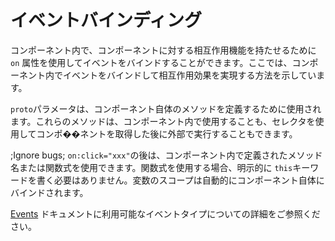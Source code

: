 <template is="exm-article">
<a href="../../publics/examples/bind-event/demo.html" preview></a>
<a href="../../publics/examples/bind-event/test-demo.html" main></a>
</template>

# イベントバインディング

コンポーネント内で、コンポーネントに対する相互作用機能を持たせるために `on` 属性を使用してイベントをバインドすることができます。ここでは、コンポーネント内でイベントをバインドして相互作用効果を実現する方法を示しています。

`proto`パラメータは、コンポーネント自体のメソッドを定義するために使用されます。これらのメソッドは、コンポーネント内で使用することも、セレクタを使用してコンポ��ネントを取得した後に外部で実行することもできます。

;Ignore bugs;
`on:click="xxx"`の後は、コンポーネント内で定義されたメソッド名または関数式を使用できます。関数式を使用する場合、明示的に `this`キーワードを書く必要はありません。変数のスコープは自動的にコンポーネント自体にバインドされます。

[Events](https://developer.mozilla.org/en-US/docs/Web/Events) ドキュメントに利用可能なイベントタイプについての詳細をご参照ください。
